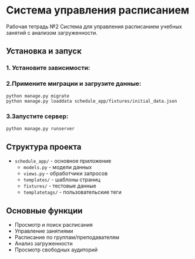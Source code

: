 # Система управления расписанием

Рабочая тетрадь №2
Система для управления расписанием учебных занятий с анализом загруженности.

## Установка и запуск

### 1. Установите зависимости:
### 2.Примените миграции и загрузите данные:
```bash
python manage.py migrate
python manage.py loaddata schedule_app/fixtures/initial_data.json
```

### 3.Запустите сервер:
```bash
python manage.py runserver
```

## Структура проекта

- `schedule_app/` - основное приложение
  - `models.py` - модели данных
  - `views.py` - обработчики запросов
  - `templates/` - шаблоны страниц
  - `fixtures/` - тестовые данные
  - `templatetags/` - пользовательские теги

## Основные функции

- Просмотр и поиск расписания
- Управление занятиями
- Расписание по группам/преподавателям
- Анализ загруженности
- Просмотр свободных аудиторий
